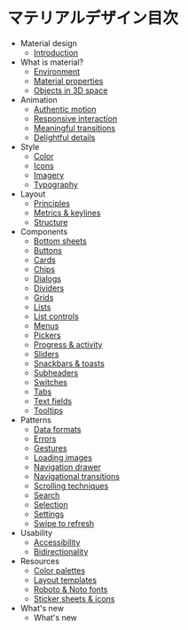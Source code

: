 # マテリアルデザイン目次

 * Material design
   * [Introduction](https://github.com/albatrosary/material-design-jp/blob/master/MaterialDesign/Introduction.md)
 * What is material?
   * [Environment](https://github.com/albatrosary/material-design-jp/blob/master/WhatIsMaterial/Environment.md#environment)
   * [Material properties](https://github.com/albatrosary/material-design-jp/blob/master/WhatIsMaterial/MaterialProperties.md)
   * [Objects in 3D space](https://github.com/albatrosary/material-design-jp/blob/master/WhatIsMaterial/ObjectsIn3DSpace.md)
 * Animation
   * [Authentic motion](https://github.com/albatrosary/material-design-jp/blob/master/Animation/AuthenticMotion.md)
   * [Responsive interaction](https://github.com/albatrosary/material-design-jp/blob/master/Animation/ResponsiveInteraction.md)
   * [Meaningful transitions](https://github.com/albatrosary/material-design-jp/blob/master/Animation/MeaningfulTransitions.md)
   * [Delightful details](https://github.com/albatrosary/material-design-jp/blob/master/Animation/DelightfulDetails.md)
 * Style
   * [Color](https://github.com/albatrosary/material-design-jp/blob/master/Style/Color.md)
   * [Icons](https://github.com/albatrosary/material-design-jp/blob/master/Style/Icons.md)
   * [Imagery](https://github.com/albatrosary/material-design-jp/blob/master/Style/Imagery.md)
   * [Typography](https://github.com/albatrosary/material-design-jp/blob/master/Style/Typography.md)
 * Layout
   * [Principles](https://github.com/albatrosary/material-design-jp/blob/master/Layout/Principles.md)
   * [Metrics & keylines](https://github.com/albatrosary/material-design-jp/blob/master/Layout/MetricsKeylines.md)
   * [Structure](https://github.com/albatrosary/material-design-jp/blob/master/Layout/Structure.md)
 * Components
   * [Bottom sheets](https://github.com/albatrosary/material-design-jp/blob/master/Components/BottomSheets.md)
   * [Buttons](https://github.com/albatrosary/material-design-jp/blob/master/Components/Buttons.md)
   * [Cards](https://github.com/albatrosary/material-design-jp/blob/master/Components/Cards.md)
   * [Chips](https://github.com/albatrosary/material-design-jp/blob/master/Components/Chips.md)
   * [Dialogs](https://github.com/albatrosary/material-design-jp/blob/master/Components/Dialogs.md)
   * [Dividers](https://github.com/albatrosary/material-design-jp/blob/master/Components/Dividers.md)
   * [Grids](https://github.com/albatrosary/material-design-jp/blob/master/Components/Grids.md)
   * [Lists](https://github.com/albatrosary/material-design-jp/blob/master/Components/Lists.md)
   * [List controls](https://github.com/albatrosary/material-design-jp/blob/master/Components/ListControls.md)
   * [Menus](https://github.com/albatrosary/material-design-jp/blob/master/Components/Menus.md)
   * [Pickers](https://github.com/albatrosary/material-design-jp/blob/master/Components/Pickers.md)
   * [Progress & activity](https://github.com/albatrosary/material-design-jp/blob/master/Components/ProgressActivity.md)
   * [Sliders](https://github.com/albatrosary/material-design-jp/blob/master/Components/Sliders.md)
   * [Snackbars & toasts](https://github.com/albatrosary/material-design-jp/blob/master/Components/SnackbarsToasts.md)
   * [Subheaders](https://github.com/albatrosary/material-design-jp/blob/master/Components/Subheaders.md)
   * [Switches](https://github.com/albatrosary/material-design-jp/blob/master/Components/Switches.md)
   * [Tabs](https://github.com/albatrosary/material-design-jp/blob/master/Components/Tabs.md)
   * [Text fields](https://github.com/albatrosary/material-design-jp/blob/master/Components/TextFields.md)
   * [Tooltips](https://github.com/albatrosary/material-design-jp/blob/master/Components/Tooltips.md)
 * Patterns
   * [Data formats](https://github.com/albatrosary/material-design-jp/blob/master/Patterns/DataFormats.md)
   * [Errors](https://github.com/albatrosary/material-design-jp/blob/master/Patterns/Errors.md)
   * [Gestures](https://github.com/albatrosary/material-design-jp/blob/master/Patterns/Gestures.md)
   * [Loading images](https://github.com/albatrosary/material-design-jp/blob/master/Patterns/LoadingImages.md)
   * [Navigation drawer](https://github.com/albatrosary/material-design-jp/blob/master/Patterns/NavigationDrawer.md)
   * [Navigational transitions](https://github.com/albatrosary/material-design-jp/blob/master/Patterns/NavigationalTransitions.md)
   * [Scrolling techniques](https://github.com/albatrosary/material-design-jp/blob/master/Patterns/ScrollingTechniques.md)
   * [Search](https://github.com/albatrosary/material-design-jp/blob/master/Patterns/Search.md)
   * [Selection](https://github.com/albatrosary/material-design-jp/blob/master/Patterns/Selection.md)
   * [Settings](https://github.com/albatrosary/material-design-jp/blob/master/Patterns/Settings.md)
   * [Swipe to refresh](https://github.com/albatrosary/material-design-jp/blob/master/Patterns/SwipeToRefresh.md)
 * Usability
   * [Accessibility](https://github.com/albatrosary/material-design-jp/blob/master/Usability/Accessibility.md)
   * [Bidirectionality](https://github.com/albatrosary/material-design-jp/blob/master/Usability/Bidirectionality.md)
 * Resources
   * [Color palettes](https://github.com/albatrosary/material-design-jp/blob/master/Resources/ColorPalettes.md)
   * [Layout templates](https://github.com/albatrosary/material-design-jp/blob/master/Resources/LayoutTemplates.md)
   * [Roboto & Noto fonts](https://github.com/albatrosary/material-design-jp/blob/master/Resources/RobotoNotoFonts.md)
   * [Sticker sheets & icons](https://github.com/albatrosary/material-design-jp/blob/master/Resources/StickerSheetsIcons.md)
 * What's new
   * What's new
